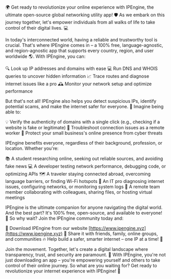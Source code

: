 🌍 Get ready to revolutionize your online experience with IPEngine, the ultimate open-source global networking utility app! 🛡️ As we embark on this journey together, let's empower individuals from all walks of life to take control of their digital lives. 💻

In today's interconnected world, having a reliable and trustworthy tool is crucial. That's where IPEngine comes in – a 100% free, language-agnostic, and region-agnostic app that supports every country, region, and user worldwide 🌎. With IPEngine, you can:

🔍 Look up IP addresses and domains with ease
💻 Run DNS and WHOIS queries to uncover hidden information
📈 Trace routes and diagnose internet issues like a pro
🕰️ Monitor your network setup and optimize performance

But that's not all! IPEngine also helps you detect suspicious IPs, identify potential scams, and make the internet safer for everyone. 🚀 Imagine being able to:

💡 Verify the authenticity of domains with a single click (e.g., checking if a website is fake or legitimate)
🔧 Troubleshoot connection issues as a remote worker
💼 Protect your small business's online presence from cyber threats

IPEngine benefits everyone, regardless of their background, profession, or location. Whether you're:

📚 A student researching online, seeking out reliable sources, and avoiding fake news
💻 A developer testing network performance, debugging code, or optimizing APIs
🗺️ A traveler staying connected abroad, overcoming language barriers, or finding Wi-Fi hotspots
🔧 An IT pro diagnosing internet issues, configuring networks, or monitoring system logs
👥 A remote team member collaborating with colleagues, sharing files, or hosting virtual meetings

IPEngine is the ultimate companion for anyone navigating the digital world. And the best part? It's 100% free, open-source, and available to everyone! 🌟 So why wait? Join the IPEngine community today and:

📲 Download IPEngine from our website [https://www.ipengine.xyz](https://www.ipengine.xyz)
💬 Share it with friends, family, online groups, and communities
🔥 Help build a safer, smarter internet – one IP at a time! 🚀

Join the movement. Together, let's create a digital landscape where transparency, trust, and security are paramount. 💪 With IPEngine, you're not just downloading an app – you're empowering yourself and others to take control of their online journey. So what are you waiting for? Get ready to revolutionize your internet experience with IPEngine! 🎉